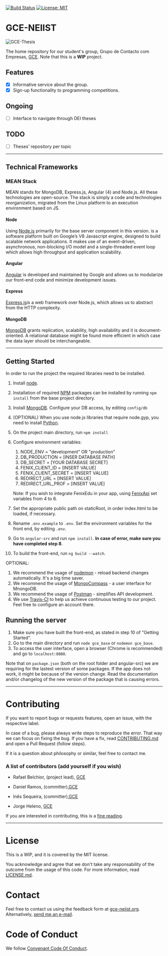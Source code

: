 [![Build Status](https://travis-ci.com/RafaelAPB/GCE-NEIIST.svg?token=XFiDrRAqvqphcoasyH7N&branch=master)](https://travis-ci.com/RafaelAPB/GCE-NEIIST)
[![License: MIT](https://img.shields.io/badge/License-MIT-green.svg)](https://opensource.org/licenses/MIT)

# GCE-NEIIST
![GCE-Thesis][logo]

[logo]: https://groups.ist.utl.pt/~gce-neiist.daemon/assets/gce.png "GCE-Thesis"
The home repository for our student's group, Grupo de Contacto com Empresas, [GCE][GCE]. 
Note that this is a **WIP** project.

## Features
- [X] Informative service about the group.
- [X] Sign-up functionality to programming competitions.

## Ongoing
- [ ] Interface to navigate through DEI theses

## TODO
- [ ] Theses' repository per topic

---
####
## Technical Frameworks

### MEAN Stack
MEAN stands for MongoDB, Express.js, Angular (4) and Node.js. All these technologies are open-source. The stack is simply a code and technologies reorganization, migrated from the Linux platform to an execution environment based on JS.

#### Node 

Using [Node.js][node] primarily for the base server component in this version.  is a software platform built on Google’s V8 Javascript engine, designed to build scalable network applications. It makes use of an event-driven, asynchronous, non-blocking I/O model and a single-threaded event loop which allows high throughput and application scalability.

#### Angular

[Angular][angular] is developed and maintained by Google and allows us to modularize our front-end code and minimize development issues.

#### Express

[Express.js][express]is a web framework over Node.js, which allows us to abstract from the HTTP complexity.

#### MongoDB

[MongoDB][mon] grants replication, scalability, high availability and it is document-oriented. A relational database might be found more efficient in which case the data 
layer should be interchangeable.

---

####
## Getting Started

In order to run the project the required libraries need to be installed.

1. Install [node][node].
2. Installation of required [NPM][npm] packages can be installed by running ```npm install``` from the base project directory.
3. Install [MongoDB][mon]. Configure your DB access, by editing ``config/db``
4. (OPTIONAL) When you use node.js libraries that require node.gyp, you need to install [Python][python].
5. On the project main directory, run ```npm install```
6. Configure environment variables:
    1. NODE_ENV = "development" OR "production"
    2. DB_PRODUCTION = [INSER DATABASE PATH]
    2. DB_SECRET = [YOUR DATABASE SECRET]
    3. FENIX_CLIENT_ID = [INSERT VALUE]
    4. FENIX_CLIENT_SECRET = [INSERT VALUE]
    5. REDIRECT_URL = [INSERT VALUE]
    6. REDIRECT_URL_PROF = [INSERT VALUE]
    
    Note: If you wish to integrate FenixEdu in your app, using [FenixApi][Fenix] set variables from 4 to 6.
   
7. Set the appropriate public path on staticRoot, in order index.html to be loaded, if necessary.
8. Rename ``.env.example`` to ``.env``. Set the environment variables for the front end, by editing ``.env``.
9. Go to ``angular-src`` and run ``npm install``. **In case of error, make sure you have completed step 8**.
10. To build the front-end, run ```ng build --watch```. 

OPTIONAL:
1. We recommend the usage of [nodemon][nodemon] - reload backend changes automatically. It's a big time saver.
2. We recommend the usage of [MongoCompass][compass] - a user interface for MnongoDB.
3. We recommend the usage of [Postman][postman] - simplifies API development.
4. We use [Travis-CI][travis] to help us achieve continuous testing to our project. Feel free to configure an account there.

## Running the server
1. Make sure you have built the front-end, as stated in step 10 of "Getting Started".
2. Go to the main directory and run ``node gce_base`` or ``nodemon gce_base``. 
3. To access the user interface, open a browser (Chrome is recommended) and go to ``localhost:8080``.

Note that on ``package.json`` (both on the root folder and angular-src)
we are requiring for the lastest version of some packages. If the app does not work, it might be because of 
the version change. Read the documentation and/or changelog of the new version of the package that is causing errors.  

---
#####
# Contributing
If you want to report bugs or requests features, open an issue, with the respective label.

In case of a bug, please always write steps to reproduce the error. That way we can focus on fixing the bug. If you have a fix, read [CONTRIBUTING.md][contributing] and open a Pull Request (follow steps). 

If it is a question about philosophy or similar, feel free to contact me.

### A list of contributors (add yourself if you wish)

+ Rafael Belchior, (project lead), [GCE][GCE]

+ Daniel Ramos, (committer),[GCE][GCE]

+ Inês Sequeira, (committer),[GCE][GCE]

+ Jorge Heleno, [GCE][GCE]

If you are interested in contributing, this is a  [fine reading][open-source].


---

# License
This is a WIP, and it is covered by the MIT license. 

You acknowledge and agree that we don't take any responsability of the outcome 
from the usage of this code.
For more information, read [LICENSE.md][license].

# Contact
Feel free to contact us using the feedback form at <a href="https://gce-neiist.org">gce-neiist.org</a>.
Alternatively, <a href="mailto:rafael.belchior@tecnico.ulisboa.pt?Subject=Hello%20again" target="_top">send me an e-mail</a>.

# Code of Conduct
We follow [Convenant Code Of Conduct][CC].

[fenix]: http://fenixedu.org/dev/api/
[python]: https://www.python.org/
[GCE]: https://gce-neiist.org/
[node]: http://nodejs.org/
[angular]: https://angular.io/
[express]: https://expressjs.com/
[mon]: http://www.mongodb.org/
[npm]: https://npmjs.org/
[travis]: https://travis-ci.org/
[contributing]: https://github.com/RafaelAPB/GCE-Thesis/blob/master/CONTRIBUTING.md
[license]: https://github.com/RafaelAPB/GCE-Thesis/blob/master/LICENSE.md
[nodemon]: https://nodemon.io/
[open-source]: https://opensource.guide/how-to-contribute/
[CC]: https://www.contributor-covenant.org/version/1/4/code-of-conduct.html
[compass]: https://www.mongodb.com/products/compass
[postman]: https://www.getpostman.com/